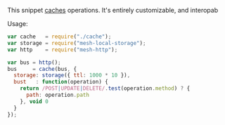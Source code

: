 This snippet [caches](http://en.wikipedia.org/wiki/Memoization) operations. It's entirely customizable, and interopab


Usage:

```javascript
var cache   = require("./cache");
var storage = require("mesh-local-storage");
var http    = require("mesh-http");

var bus = http();
bus     = cache(bus, {
  storage: storage({ ttl: 1000 * 10 }),
  bust   : function(operation) {
    return /POST|UPDATE|DELETE/.test(operation.method) ? {
      path: operation.path
    }, void 0
  }
});
```
